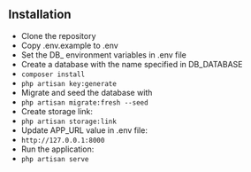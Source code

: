 ## Installation

- Clone the repository
- Copy .env.example to .env
- Set the DB_ environment variables in .env file
- Create a database with the name specified in DB_DATABASE
- ```composer install```
- ```php artisan key:generate```
- Migrate and seed the database with 
- ```php artisan migrate:fresh --seed```
- Create storage link:
- ```php artisan storage:link```
- Update APP_URL value in .env file:
- ```http://127.0.0.1:8000```
- Run the application:
- ```php artisan serve```